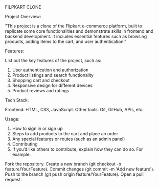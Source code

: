 FILPKART CLONE

Project Overview:

"This project is a clone of the Flipkart e-commerce platform, built to replicate some core functionalities and demonstrate skills in frontend and backend development. It includes essential features such as browsing products, adding items to the cart, and user authentication."

Features:

List out the key features of the project, such as:

1. User authentication and authorization
2. Product listings and search functionality
3. Shopping cart and checkout
4. Responsive design for different devices
5. Product reviews and ratings

Tech Stack:

Frontend: HTML, CSS, JavaScript.
Other tools: Git, GitHub, APIs, etc.

Usage:

1. How to sign in or sign up
2. Steps to add products to the cart and place an order
3. Any special features or routes (such as an admin panel)
4. Contributing
5. If you’d like others to contribute, explain how they can do so. For example:

Fork the repository.
Create a new branch (git checkout -b feature/YourFeature).
Commit changes (git commit -m 'Add new feature').
Push to the branch (git push origin feature/YourFeature).
Open a pull request.
